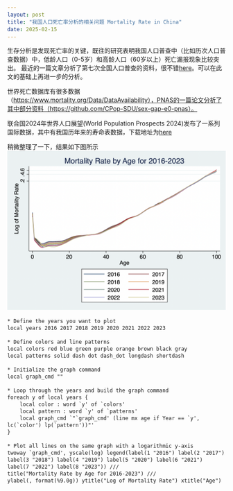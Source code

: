 ```yaml
---
layout: post
title: "我国人口死亡率分析的相关问题 Mortality Rate in China"
date: 2025-02-15
---
```


生存分析是发现死亡率的关键，既往的研究表明我国人口普查中（比如历次人口普查数据）中，低龄人口（0-5岁）和高龄人口（60岁以上）死亡漏报现象比较突出。
最近的一篇文章分析了第七次全国人口普查的资料，很不错[here](/documents/第七次人口普查数据死亡水平估计.pdf)。可以在此文的基础上再进一步的分析。

世界死亡数据库有很多数据（https://www.mortality.org/Data/DataAvailability），PNAS的一篇论文分析了其中部分资料（https://github.com/CPop-SDU/sex-gap-e0-pnas）。

联合国2024年世界人口展望(World Population Prospects 2024)发布了一系列国际数据，其中有我国历年来的寿命表数据，下载地址为[here](https://population.un.org/wpp/downloads?folder=Standard%20Projections&group=CSV%20format)


稍微整理了一下，结果如下图所示![图1](/figures/mortalityRate2016-2023.png)

```{Stata}
* Define the years you want to plot
local years 2016 2017 2018 2019 2020 2021 2022 2023

* Define colors and line patterns
local colors red blue green purple orange brown black gray
local patterns solid dash dot dash_dot longdash shortdash

* Initialize the graph command
local graph_cmd ""

* Loop through the years and build the graph command
foreach y of local years {
    local color : word `y' of `colors'
    local pattern : word `y' of `patterns'
    local graph_cmd `"`graph_cmd' (line mx age if Year == `y', lc(`color') lp(`pattern'))"'
}

* Plot all lines on the same graph with a logarithmic y-axis
twoway `graph_cmd', yscale(log) legend(label(1 "2016") label(2 "2017") label(3 "2018") label(4 "2019") label(5 "2020") label(6 "2021") label(7 "2022") label(8 "2023")) ///
title("Mortality Rate by Age for 2016-2023") ///
ylabel(, format(%9.0g)) ytitle("Log of Mortality Rate") xtitle("Age")
```
